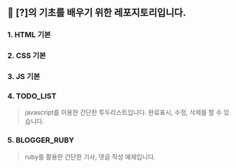 ## 🦁 [?]의 기초를 배우기 위한 레포지토리입니다. 

### 1. HTML 기본

### 2. CSS 기본

### 3. JS 기본

### 4. TODO_LIST
> javascript를 이용한 간단한 투두리스트입니다. 완료표시, 수정, 삭제를 할 수 있습니다.

### 5. BLOGGER_RUBY
> ruby를 활용한 간단한 기사, 댓글 작성 예제입니다.
